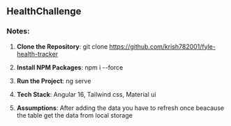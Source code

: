 ## HealthChallenge

### Notes:

1. **Clone the Repository**: git clone https://github.com/krish782001/fyle-health-tracker

2. **Install NPM Packages**: npm i --force

3. **Run the Project**: ng serve

4. **Tech Stack**: Angular 16, Tailwind css, Material ui

5. **Assumptions**: After adding the data you have to refresh once beacause the table get the data from local storage
